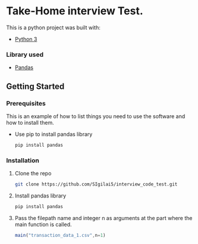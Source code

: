 # Take-Home interview Test.

This is a python project was built with:

* [Python 3](https://www.python.org/)


### Library used

* [Pandas](https://pypi.org/project/pandas/)


<!-- GETTING STARTED -->
## Getting Started



### Prerequisites

This is an example of how to list things you need to use the software and how to install them.
* Use pip to install pandas library
  ```sh
  pip install pandas
  ```

### Installation


1. Clone the repo
   ```sh
   git clone https://github.com/SIgilai5/interview_code_test.git
   ```
2. Install pandas library
   ```sh
   pip install pandas
   ```
3. Pass the filepath name and integer n as arguments at the part where the main function is called.
   ```js
   main("transaction_data_1.csv",n=1)
   ```


